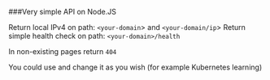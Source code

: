 ###Very simple API on Node.JS

Return local IPv4 on path: `<your-domain`> and `<your-domain/ip`>
Return simple health check on path: `<your-domain>/health`

In non-existing pages return `404`

You could use and change it as you wish (for example Kubernetes learning)
